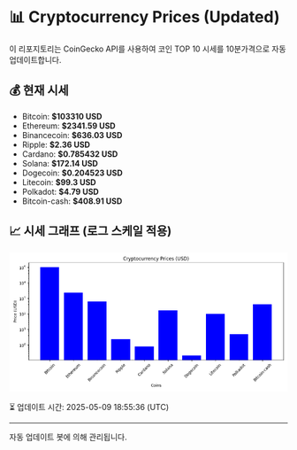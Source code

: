 
# 📊 Cryptocurrency Prices (Updated)

이 리포지토리는 CoinGecko API를 사용하여 코인 TOP 10 시세를 10분가격으로 자동 업데이트합니다.

## 💰 현재 시세
- Bitcoin: **$103310 USD**
- Ethereum: **$2341.59 USD**
- Binancecoin: **$636.03 USD**
- Ripple: **$2.36 USD**
- Cardano: **$0.785432 USD**
- Solana: **$172.14 USD**
- Dogecoin: **$0.204523 USD**
- Litecoin: **$99.3 USD**
- Polkadot: **$4.79 USD**
- Bitcoin-cash: **$408.91 USD**

## 📈 시세 그래프 (로그 스케일 적용)
![Crypto Prices](crypto_prices.png)

⏳ 업데이트 시간: 2025-05-09 18:55:36 (UTC)

---
자동 업데이트 봇에 의해 관리됩니다.
